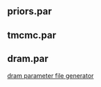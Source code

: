 ## priors.par

## tmcmc.par

## dram.par
[dram parameter file generator](http://www.cse-lab.ethz.ch/research/projects/pi4u/dram-parameter-file/)
